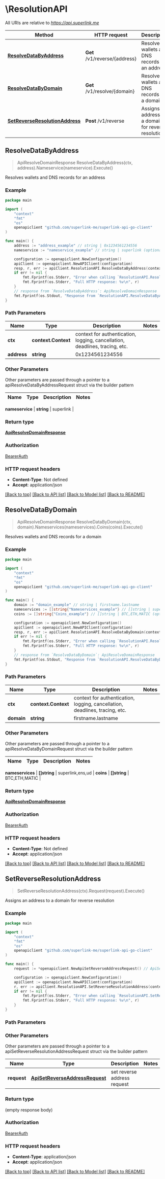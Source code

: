 # \ResolutionAPI

All URIs are relative to *https://api.superlink.me*

Method | HTTP request | Description
------------- | ------------- | -------------
[**ResolveDataByAddress**](ResolutionAPI.md#ResolveDataByAddress) | **Get** /v1/reverse/{address} | Resolves wallets and DNS records for an address
[**ResolveDataByDomain**](ResolutionAPI.md#ResolveDataByDomain) | **Get** /v1/resolve/{domain} | Resolves wallets and DNS records for a domain
[**SetReverseResolutionAddress**](ResolutionAPI.md#SetReverseResolutionAddress) | **Post** /v1/reverse | Assigns an address to a domain for reverse resolution



## ResolveDataByAddress

> ApiResolveDomainResponse ResolveDataByAddress(ctx, address).Nameservice(nameservice).Execute()

Resolves wallets and DNS records for an address



### Example

```go
package main

import (
    "context"
    "fmt"
    "os"
    openapiclient "github.com/superlink-me/superlink-api-go-client"
)

func main() {
    address := "address_example" // string | 0x1234561234556
    nameservice := "nameservice_example" // string | superlink (optional)

    configuration := openapiclient.NewConfiguration()
    apiClient := openapiclient.NewAPIClient(configuration)
    resp, r, err := apiClient.ResolutionAPI.ResolveDataByAddress(context.Background(), address).Nameservice(nameservice).Execute()
    if err != nil {
        fmt.Fprintf(os.Stderr, "Error when calling `ResolutionAPI.ResolveDataByAddress``: %v\n", err)
        fmt.Fprintf(os.Stderr, "Full HTTP response: %v\n", r)
    }
    // response from `ResolveDataByAddress`: ApiResolveDomainResponse
    fmt.Fprintf(os.Stdout, "Response from `ResolutionAPI.ResolveDataByAddress`: %v\n", resp)
}
```

### Path Parameters


Name | Type | Description  | Notes
------------- | ------------- | ------------- | -------------
**ctx** | **context.Context** | context for authentication, logging, cancellation, deadlines, tracing, etc.
**address** | **string** | 0x1234561234556 | 

### Other Parameters

Other parameters are passed through a pointer to a apiResolveDataByAddressRequest struct via the builder pattern


Name | Type | Description  | Notes
------------- | ------------- | ------------- | -------------

 **nameservice** | **string** | superlink | 

### Return type

[**ApiResolveDomainResponse**](ApiResolveDomainResponse.md)

### Authorization

[BearerAuth](../README.md#BearerAuth)

### HTTP request headers

- **Content-Type**: Not defined
- **Accept**: application/json

[[Back to top]](#) [[Back to API list]](../README.md#documentation-for-api-endpoints)
[[Back to Model list]](../README.md#documentation-for-models)
[[Back to README]](../README.md)


## ResolveDataByDomain

> ApiResolveDomainResponse ResolveDataByDomain(ctx, domain).Nameservices(nameservices).Coins(coins).Execute()

Resolves wallets and DNS records for a domain



### Example

```go
package main

import (
    "context"
    "fmt"
    "os"
    openapiclient "github.com/superlink-me/superlink-api-go-client"
)

func main() {
    domain := "domain_example" // string | firstname.lastname
    nameservices := []string{"Nameservices_example"} // []string | superlink,ens,ud (optional)
    coins := []string{"Coins_example"} // []string | BTC,ETH,MATIC (optional)

    configuration := openapiclient.NewConfiguration()
    apiClient := openapiclient.NewAPIClient(configuration)
    resp, r, err := apiClient.ResolutionAPI.ResolveDataByDomain(context.Background(), domain).Nameservices(nameservices).Coins(coins).Execute()
    if err != nil {
        fmt.Fprintf(os.Stderr, "Error when calling `ResolutionAPI.ResolveDataByDomain``: %v\n", err)
        fmt.Fprintf(os.Stderr, "Full HTTP response: %v\n", r)
    }
    // response from `ResolveDataByDomain`: ApiResolveDomainResponse
    fmt.Fprintf(os.Stdout, "Response from `ResolutionAPI.ResolveDataByDomain`: %v\n", resp)
}
```

### Path Parameters


Name | Type | Description  | Notes
------------- | ------------- | ------------- | -------------
**ctx** | **context.Context** | context for authentication, logging, cancellation, deadlines, tracing, etc.
**domain** | **string** | firstname.lastname | 

### Other Parameters

Other parameters are passed through a pointer to a apiResolveDataByDomainRequest struct via the builder pattern


Name | Type | Description  | Notes
------------- | ------------- | ------------- | -------------

 **nameservices** | **[]string** | superlink,ens,ud | 
 **coins** | **[]string** | BTC,ETH,MATIC | 

### Return type

[**ApiResolveDomainResponse**](ApiResolveDomainResponse.md)

### Authorization

[BearerAuth](../README.md#BearerAuth)

### HTTP request headers

- **Content-Type**: Not defined
- **Accept**: application/json

[[Back to top]](#) [[Back to API list]](../README.md#documentation-for-api-endpoints)
[[Back to Model list]](../README.md#documentation-for-models)
[[Back to README]](../README.md)


## SetReverseResolutionAddress

> SetReverseResolutionAddress(ctx).Request(request).Execute()

Assigns an address to a domain for reverse resolution



### Example

```go
package main

import (
    "context"
    "fmt"
    "os"
    openapiclient "github.com/superlink-me/superlink-api-go-client"
)

func main() {
    request := *openapiclient.NewApiSetReverseAddressRequest() // ApiSetReverseAddressRequest | set reverse address request

    configuration := openapiclient.NewConfiguration()
    apiClient := openapiclient.NewAPIClient(configuration)
    r, err := apiClient.ResolutionAPI.SetReverseResolutionAddress(context.Background()).Request(request).Execute()
    if err != nil {
        fmt.Fprintf(os.Stderr, "Error when calling `ResolutionAPI.SetReverseResolutionAddress``: %v\n", err)
        fmt.Fprintf(os.Stderr, "Full HTTP response: %v\n", r)
    }
}
```

### Path Parameters



### Other Parameters

Other parameters are passed through a pointer to a apiSetReverseResolutionAddressRequest struct via the builder pattern


Name | Type | Description  | Notes
------------- | ------------- | ------------- | -------------
 **request** | [**ApiSetReverseAddressRequest**](ApiSetReverseAddressRequest.md) | set reverse address request | 

### Return type

 (empty response body)

### Authorization

[BearerAuth](../README.md#BearerAuth)

### HTTP request headers

- **Content-Type**: application/json
- **Accept**: application/json

[[Back to top]](#) [[Back to API list]](../README.md#documentation-for-api-endpoints)
[[Back to Model list]](../README.md#documentation-for-models)
[[Back to README]](../README.md)

